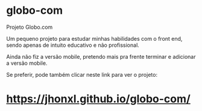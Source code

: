 # globo-com
Projeto Globo.com

Um pequeno projeto para estudar minhas habilidades com o front end, sendo apenas de intuito educativo e não profissional.

Ainda não fiz a versão mobile, pretendo mais pra frente terminar e adicionar a versão mobile.

Se preferir, pode também clicar neste link para ver o projeto:
# https://jhonxl.github.io/globo-com/
